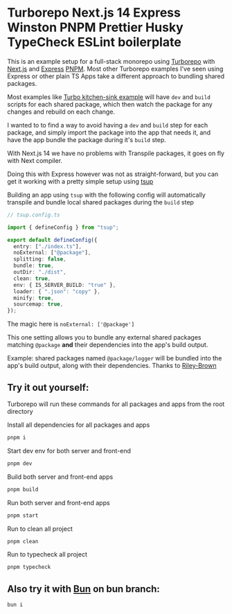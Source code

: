 # Turborepo Next.js 14 Express Winston PNPM Prettier Husky TypeCheck ESLint boilerplate

This is an example setup for a full-stack monorepo using [Turborepo](https://turborepo.com) with [Next.js](https://nextjs.org/) and [Express](https://expressjs.com/) [PNPM](https://pnpm.io/). Most other Turborepo examples I've seen using Express or other plain TS Apps take a different approach to bundling shared packages.

Most examples like [Turbo kitchen-sink example](https://github.com/vercel/turbo/blob/main/examples/kitchen-sink/packages/logger/package.json) will have `dev` and `build` scripts for each shared package, which then watch the package for any changes and rebuild on each change.

I wanted to to find a way to avoid having a `dev` and `build` step for each package, and simply import the package into the app that needs it, and have the app bundle the package during it's `build` step.

With Next.js 14 we have no problems with Transpile packages, it goes on fly with Next compiler.

Doing this with Express however was not as straight-forward, but you can get it working with a pretty simple setup using [tsup](https://github.com/egoist/tsup)

Building an app using `tsup` with the following config will automatically transpile and bundle local shared packages during the `build` step

```ts
// tsup.config.ts

import { defineConfig } from "tsup";

export default defineConfig({
  entry: ["./index.ts"],
  noExternal: ["@package"],
  splitting: false,
  bundle: true,
  outDir: "./dist",
  clean: true,
  env: { IS_SERVER_BUILD: "true" },
  loader: { ".json": "copy" },
  minify: true,
  sourcemap: true,
});
```

The magic here is `noExternal: ['@package']`

This one setting allows you to bundle any external shared packages matching `@package` **and** their dependencies into the app's build output.

Example: shared packages named `@package/logger` will be bundled into the app's build output, along with their dependencies.
Thanks to [Riley-Brown](https://github.com/Riley-Brown)

## Try it out yourself:

Turborepo will run these commands for all packages and apps from the root directory

Install all dependencies for all packages and apps

```bash
pnpm i
```

Start dev env for both server and front-end

```bash
pnpm dev
```

Build both server and front-end apps

```bash
pnpm build
```

Run both server and front-end apps

```bash
pnpm start
```

Run to clean all project

```bash
pnpm clean
```

Run to typecheck all project

```bash
pnpm typecheck
```

## Also try it with [Bun](bun.sh) on bun branch:

```bash
bun i
```
